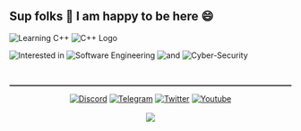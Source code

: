 <h2 align="left">Sup folks 👋 I am happy to be here 😄</h2>

![Learning C++](https://img.shields.io/badge/-Currently_learning_⇒-8A2BE2) ![C++ Logo](https://img.shields.io/badge/-C++-blue?style=flat&logo=c%2B%2B)

![Interested in](https://img.shields.io/badge/-Interested_in_⇒-0A0A0A) ![Software Engineering](https://img.shields.io/badge/-software_engineering-blue) ![and](https://img.shields.io/badge/-and-126e1e) ![Cyber-Security](https://img.shields.io/badge/-cyber--security-8f294b)

<br>
<hr style="border: none; height: 2px; background: #333; border-radius: 2px;">

<div align="center">
  <a href="https://discord.gg/"><img src="https://img.shields.io/badge/Discord-%237289DA.svg?logo=discord&logoColor=white" alt="Discord"></a>
  <a href="https://telegram.org/"><img src="https://img.shields.io/badge/Telegram-2CA5E0?logo=telegram&logoColor=white" alt="Telegram"></a>
  <a href="https://twitter.com/"><img src="https://img.shields.io/badge/Twitter-%231DA1F2.svg?logo=Twitter&logoColor=white" alt="Twitter"></a>
  <a href="https://youtube.com/"><img src="https://img.shields.io/badge/YouTube-a80008?&logo=youtube&logoColor=white" alt="Youtube"></a>
</div>  
<br>
<div align="center">
<img src="https://komarev.com/ghpvc/?username=Cod3Druid&&style=flat-square" align="center" />
</div>  
<!--
**Cod3Druid/Cod3Druid** is a ✨ _special_ ✨ repository because its `README.md` (this file) appears on your GitHub profile.

Here are some ideas to get you started:

- 🔭 I’m currently working on ...
- 🌱 I’m currently learning ...
- 👯 I’m looking to collaborate on ...
- 🤔 I’m looking for help with ...
- 💬 Ask me about ...
- 📫 How to reach me: ...
- 😄 Pronouns: ...
- ⚡ Fun fact: ...
-->
